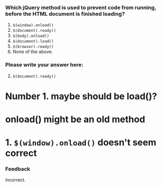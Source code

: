 ### Which jQuery method is used to prevent code from running, before the HTML document is finished loading?

1. `$(window).onload()`
2. `$(document).ready()`
2. `$(body).onload()`
3. `$(document).load()`
4. `$(browser).ready()`
5. None of the above.


### Please write your answer here:
2. `$(document).ready()`

# Number 1. maybe should be load()? 
# onload() might be an old method
# 1. `$(window).onload()` doesn't seem correct

### Feedback
Incorrect.